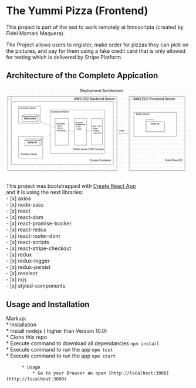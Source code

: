 # The Yummi Pizza (Frontend)

This project is part of the test to work remotely at Innoscripta (created by Fidel Mamani Maquera).<br/>

The Project allows users to register, make order for pizzas they can pick on the pictures, and pay for them using a fake credit card that is only allowed for testing which is delivered by Stripe Platform.<br/>

## Architecture of the Complete Appication

![alt text](./docs/Main.png)

This project was bootstrapped with [Create React App](https://github.com/facebook/create-react-app)<br/>
and it is using the next libraries:<br>
         - [x] axios<br/>
         - [x] node-sass<br/>
         - [x] react<br/>
         - [x] react-dom<br/>
         - [x] react-promise-tracker<br/>
         - [x] react-redux<br/>
         - [x] react-router-dom<br/>
         - [x] react-scripts<br/>
         - [x] react-stripe-checkout<br/>
         - [x] redux<br/>
         - [x] redux-logger<br/>
         - [x] redux-persist<br/>
         - [x] reselect<br/>
         - [x] rxjs<br/>
         - [x] styled-components<br/>

## Usage and Installation
Markup: <br/>
        * Installation<br/>
           * Install nodejs ( higher than Version 10.0)<br/>
           * Clone this repo<br/>
           * Execute command to download all dependancies `npm install`<br/>
           * Execute command to run the app `npm test`<br/>
           * Execute command to run the app `npm start`<br/>
              
          * Usage
              * Go to your Browser an open [http://localhost:3000](http://localhost:3000)
